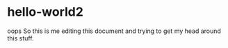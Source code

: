 # hello-world2
oops
So this is me editing this document and trying to get my head around this stuff. 
